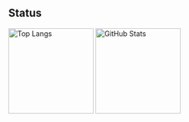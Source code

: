 ## Status
<p align="left">
    <img alt="Top Langs" height="170px" src="https://github-readme-stats.vercel.app/api/top-langs/?username=Hatya-mouse&layout=compact" />
    <img alt="GitHub Stats" height="170px" src="https://github-readme-stats.vercel.app/api?username=Hatya-mouse&show_icons=true&count_private=true" />
</p>
